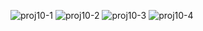 
![proj10-1](https://user-images.githubusercontent.com/110339199/197341973-bedbccb8-d2c7-4683-86c0-abe751b3d2b0.png)
![proj10-2](https://user-images.githubusercontent.com/110339199/197341975-cdcd4044-dce6-4b48-8dd9-0d67508a2c5e.png)
![proj10-3](https://user-images.githubusercontent.com/110339199/197341972-d21f4cf6-414f-4a3e-aad1-6e39ccfc333d.png)
![proj10-4](https://user-images.githubusercontent.com/110339199/197342231-c6becfae-36e5-4b9a-a8ed-f3d316f163c3.png)
